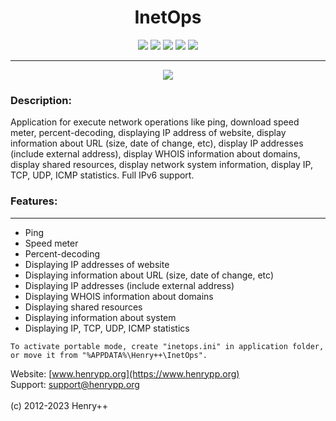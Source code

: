 <h1 align="center">InetOps</h1>

<p align="center">
	<a href="https://github.com/henrypp/inetops/releases"><img src="https://img.shields.io/github/v/release/henrypp/inetops?style=flat-square&include_prereleases&label=version" /></a>
	<a href="https://github.com/henrypp/inetops/releases"><img src="https://img.shields.io/github/downloads/henrypp/inetops/total.svg?style=flat-square" /></a>
	<a href="https://github.com/henrypp/inetops/issues"><img src="https://img.shields.io/github/issues-raw/henrypp/inetops.svg?style=flat-square&label=issues" /></a>
	<a href="https://github.com/henrypp/inetops/graphs/contributors"><img src="https://img.shields.io/github/contributors/henrypp/inetops?style=flat-square" /></a>
	<a href="https://github.com/henrypp/inetops/blob/master/LICENSE"><img src="https://img.shields.io/github/license/henrypp/inetops?style=flat-square" /></a>
</p>

-------

<p align="center">
	<img src="https://www.henrypp.org/images/inetops.png?fiximage" />
</p>

### Description:
Application for execute network operations like ping, download speed meter, percent-decoding, displaying IP address of website, display information about URL (size, date of change, etc), display IP addresses (include external address), display WHOIS information about domains, display shared resources, display network system information, display IP, TCP, UDP, ICMP statistics. Full IPv6 support. 

### Features:
--------
- Ping
- Speed meter
- Percent-decoding
- Displaying IP addresses of website
- Displaying information about URL (size, date of change, etc)
- Displaying IP addresses (include external address)
- Displaying WHOIS information about domains
- Displaying shared resources
- Displaying information about system
- Displaying IP, TCP, UDP, ICMP statistics

```
To activate portable mode, create "inetops.ini" in application folder, or move it from "%APPDATA%\Henry++\InetOps".
```

Website: [www.henrypp.org](https://www.henrypp.org)<br />
Support: support@henrypp.org<br />
<br />
(c) 2012-2023 Henry++

